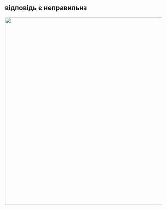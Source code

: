  <html>
   <head>

   </head>
  <heder>
   <p><h2>відповідь є неправильна </h2></p>
  </heder>
   <body>
     <img src="https://w7.pngwing.com/pngs/623/1/png-transparent-red-cross-cancel-cancelled-cancellation-symbol-icon-sign.png"with"800px" height="600px"/></a>
   </body>
</html>
